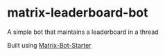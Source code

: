 # matrix-leaderboard-bot

A simple bot that maintains a leaderboard in a thread

Built using [Matrix-Bot-Starter](https://github.com/Denperidge-Redpencil/Matrix-Bot-Starter)
